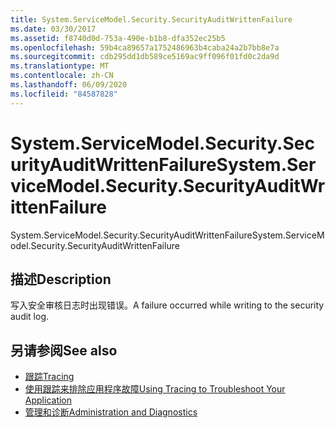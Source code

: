 ```yaml
---
title: System.ServiceModel.Security.SecurityAuditWrittenFailure
ms.date: 03/30/2017
ms.assetid: f8740d0d-753a-490e-b1b8-dfa352ec25b5
ms.openlocfilehash: 59b4ca89657a1752486963b4caba24a2b7bb8e7a
ms.sourcegitcommit: cdb295dd1db589ce5169ac9ff096f01fd0c2da9d
ms.translationtype: MT
ms.contentlocale: zh-CN
ms.lasthandoff: 06/09/2020
ms.locfileid: "84587828"
---
```

# <a name="systemservicemodelsecuritysecurityauditwrittenfailure"></a><span data-ttu-id="a33e5-102">System.ServiceModel.Security.SecurityAuditWrittenFailure</span><span class="sxs-lookup"><span data-stu-id="a33e5-102">System.ServiceModel.Security.SecurityAuditWrittenFailure</span></span>
<span data-ttu-id="a33e5-103">System.ServiceModel.Security.SecurityAuditWrittenFailure</span><span class="sxs-lookup"><span data-stu-id="a33e5-103">System.ServiceModel.Security.SecurityAuditWrittenFailure</span></span>  
  
## <a name="description"></a><span data-ttu-id="a33e5-104">描述</span><span class="sxs-lookup"><span data-stu-id="a33e5-104">Description</span></span>  
 <span data-ttu-id="a33e5-105">写入安全审核日志时出现错误。</span><span class="sxs-lookup"><span data-stu-id="a33e5-105">A failure occurred while writing to the security audit log.</span></span>  
  
## <a name="see-also"></a><span data-ttu-id="a33e5-106">另请参阅</span><span class="sxs-lookup"><span data-stu-id="a33e5-106">See also</span></span>

- [<span data-ttu-id="a33e5-107">跟踪</span><span class="sxs-lookup"><span data-stu-id="a33e5-107">Tracing</span></span>](index.md)
- [<span data-ttu-id="a33e5-108">使用跟踪来排除应用程序故障</span><span class="sxs-lookup"><span data-stu-id="a33e5-108">Using Tracing to Troubleshoot Your Application</span></span>](using-tracing-to-troubleshoot-your-application.md)
- [<span data-ttu-id="a33e5-109">管理和诊断</span><span class="sxs-lookup"><span data-stu-id="a33e5-109">Administration and Diagnostics</span></span>](../index.md)
